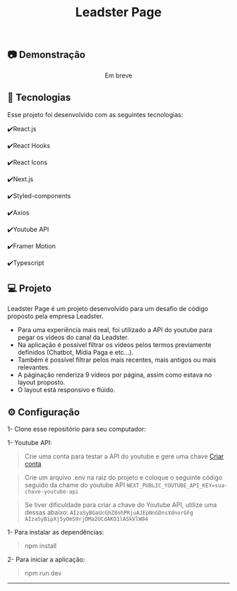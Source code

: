 <h1 align="center">
   Leadster Page
</h1>

<br>

## :camera: Demonstração

<div align="center" >
  <p>Em breve</p>
</div>

## :rocket: Tecnologias

Esse projeto foi desenvolvido com as seguintes tecnologias:

✔️React.js

✔️React Hooks

✔️React Icons

✔️Next.js

✔️Styled-components

✔️Axios

✔️Youtube API

✔️Framer Motion

✔️Typescript

## 💻 Projeto

Leadster Page é um projeto desenvolvido para um desafio de código proposto pela empresa Leadster. 
  - Para uma experiência mais real, foi utilizado a API do youtube para pegar os vídeos do canal da Leadster.
  - Na aplicação é possível filtrar os vídeos pelos termos previamente definidos (Chatbot, Mídia Paga e etc...).
  - Também é possível filtrar pelos mais recentes, mais antigos ou mais relevantes.
  - A páginação renderiza 9 vídeos por página, assim como estava no layout proposto.
  - O layout está responsivo e flúido.

## ⚙ Configuração

1- Clone esse repositório para seu computador:

1- Youtube API:
> Crie uma conta para testar a API do youtube e gere uma chave
  [Criar conta](https://console.cloud.google.com/apis/library/youtube.googleapis.com?project=model-genius-391116)
  <a href="https://console.cloud.google.com/apis/library/youtube.googleapis.com?project=model-genius-391116" target="_blank"></a>

> Crie um arquivo .env na raiz do projeto e coloque o seguinte código seguido da chame do youtube API
  ``` NEXT_PUBLIC_YOUTUBE_API_KEY=sua-chave-youtube-api ```

> Se tiver dificuldade para criar a chave do Youtube API, utilize uma dessas abaixo:
  ``` AIzaSyBGaUcGhZ8ohPRjuAJEpNnGDnsXdnorGFg ```
  ``` AIzaSyBipXj5yOmS9rjOMa2UCdAKO1lASkVlW84 ```

1- Para instalar as dependências:
> npm install

2- Para iniciar a aplicação:
> npm run dev


---
